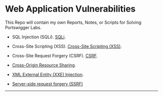 # Web Application Vulnerabilities

This Repo will contain my own Reports, Notes, or Scripts for Solving Portswigger Labs.

- SQL Injection (SQLi). [SQLi](./SQL%20Injection/README.md).

- Cross-Site Scripting (XSS). [Cross-Site Scripting (XSS)](<./Cross-Site%20Scripting%20(XSS)/README.md>).

- Cross-Site Request Forgery (CSRF). [CSRF](<./Cross-Site%20Request%20Forgery%20(CSRF)/README.md>).

- [Cross-Origin Resource Sharing](./Cross-Origin%20Resource%20Sharing%20-%20CORS/README.md).

- [XML External Entity (XXE) Injection](./XXE%20Injection/README.md).

- [Server-side request forgery (SSRF)](./SSRF/README.md)

---
